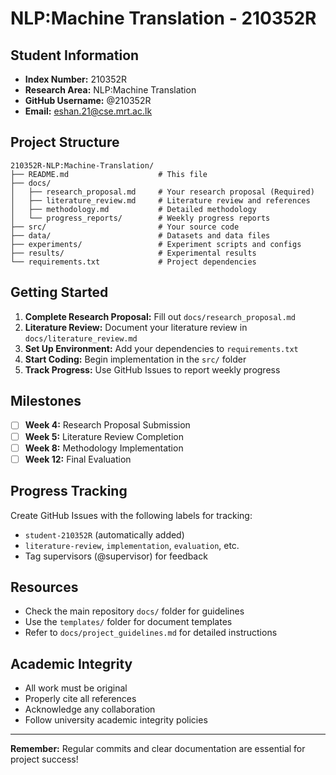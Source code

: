 # NLP:Machine Translation - 210352R

## Student Information

- **Index Number:** 210352R
- **Research Area:** NLP:Machine Translation
- **GitHub Username:** @210352R
- **Email:** eshan.21@cse.mrt.ac.lk

## Project Structure
```
210352R-NLP:Machine-Translation/
├── README.md                    # This file
├── docs/
│   ├── research_proposal.md     # Your research proposal (Required)
│   ├── literature_review.md     # Literature review and references
│   ├── methodology.md           # Detailed methodology
│   └── progress_reports/        # Weekly progress reports
├── src/                         # Your source code
├── data/                        # Datasets and data files
├── experiments/                 # Experiment scripts and configs
├── results/                     # Experimental results
└── requirements.txt             # Project dependencies
```

## Getting Started

1. **Complete Research Proposal:** Fill out `docs/research_proposal.md`
2. **Literature Review:** Document your literature review in `docs/literature_review.md`
3. **Set Up Environment:** Add your dependencies to `requirements.txt`
4. **Start Coding:** Begin implementation in the `src/` folder
5. **Track Progress:** Use GitHub Issues to report weekly progress

## Milestones

- [ ] **Week 4:** Research Proposal Submission
- [ ] **Week 5:** Literature Review Completion  
- [ ] **Week 8:** Methodology Implementation
- [ ] **Week 12:** Final Evaluation

## Progress Tracking

Create GitHub Issues with the following labels for tracking:
- `student-210352R` (automatically added)
- `literature-review`, `implementation`, `evaluation`, etc.
- Tag supervisors (@supervisor) for feedback

## Resources

- Check the main repository `docs/` folder for guidelines
- Use the `templates/` folder for document templates
- Refer to `docs/project_guidelines.md` for detailed instructions

## Academic Integrity

- All work must be original
- Properly cite all references
- Acknowledge any collaboration
- Follow university academic integrity policies

---

**Remember:** Regular commits and clear documentation are essential for project success!